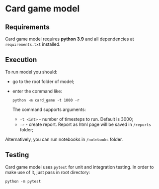 # Card game model

## Requirements

Card game model requires **python 3.9** and all dependencies at `requirements.txt` installed.

## Execution

To run model you should:
- go to the root folder of model;

- enter the command like:
    ```
    python -m card_game -t 1000 -r
    ```

    The command supports arguments:
    - `-t <int>` - number of timesteps to run. Default is 3000;
    - `-r` - create report. Report as html page will be saved in `/reports` folder;

Alternatively, you can run notebooks in `/notebooks` folder.

## Testing

Card game model uses `pytest` for unit and integration testing. In order to make use of it, just pass in root directory:

```
python -m pytest
```
